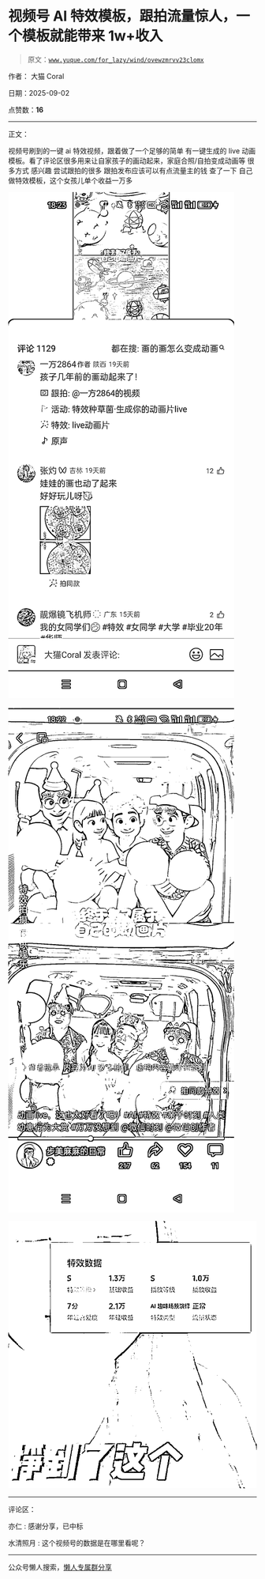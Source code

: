 # 视频号 AI 特效模板，跟拍流量惊人，一个模板就能带来 1w+收入

> 原文：[`www.yuque.com/for_lazy/wind/ovewzmrvv23clomx`](https://www.yuque.com/for_lazy/wind/ovewzmrvv23clomx)

作者： 大猫 Coral

日期：2025-09-02

点赞数：**16**

* * *

正文：

视频号刷到的一键 ai 特效视频，跟着做了一个足够的简单 有一键生成的 live 动画模板。看了评论区很多用来让自家孩子的画动起来，家庭合照/自拍变成动画等
很多方式 感兴趣 尝试跟拍的很多 跟拍发布应该可以有点流量主的钱 查了一下 自己做特效模板，这个女孩儿单个收益一万多

![](img/8d287fba25f07464f6c9b15d24d5a331.png "None")

![](img/b12f3ec9af4783e4a56f07be799b4c82.png "None")

![](img/93c3cfddadbd11befae552aad0acfb45.png "None")

* * *

评论区：

亦仁 : 感谢分享，已中标

水清照月 : 这个视频号的数据是在哪里看呢？

* * *

公众号懒人搜索，[懒人专属群分享](https://lazybook.fun/#/blog/group)